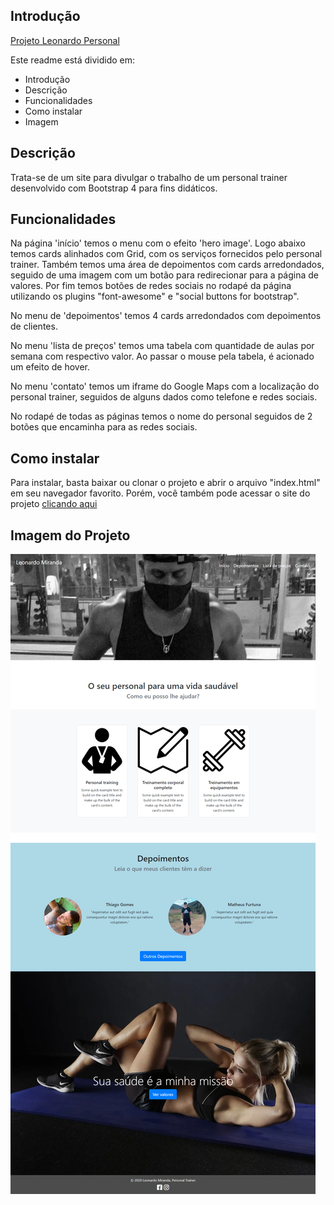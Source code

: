 ## Introdução

[Projeto Leonardo Personal](https://leonardo-personal.vercel.app/)

Este readme está dividido em:

- Introdução
- Descrição
- Funcionalidades
- Como instalar
- Imagem

## Descrição

Trata-se de um site para divulgar o trabalho de um personal trainer desenvolvido com Bootstrap 4 para fins didáticos.

## Funcionalidades

Na página 'início' temos o menu com o efeito 'hero image'. Logo abaixo temos cards alinhados com Grid, com os serviços fornecidos pelo personal trainer. Também temos uma área de depoimentos com cards arredondados, seguido de uma imagem com um botão para redirecionar para a página de valores. Por fim temos botões de redes sociais no rodapé da página utilizando os plugins "font-awesome" e "social buttons for bootstrap".

No menu de 'depoimentos' temos 4 cards arredondados com depoimentos de clientes.

No menu 'lista de preços' temos uma tabela com quantidade de aulas por semana com respectivo valor. Ao passar o mouse pela tabela, é acionado um efeito de hover.

No menu 'contato' temos um iframe do Google Maps com a localização do personal trainer, seguidos de alguns dados como telefone e redes sociais.

No rodapé de todas as páginas temos o nome do personal seguidos de 2 botões que encaminha para as redes sociais.

## Como instalar

Para instalar, basta baixar ou clonar o projeto e abrir o arquivo "index.html" em seu navegador favorito.
Porém, você também pode acessar o site do projeto [clicando aqui](https://leonardo-personal.vercel.app/index.html)

## Imagem do Projeto
![](_imagens/home.png)
